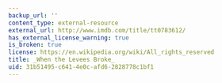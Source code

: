 ```yaml
---
backup_url: ''
content_type: external-resource
external_url: http://www.imdb.com/title/tt0783612/
has_external_license_warning: true
is_broken: true
license: https://en.wikipedia.org/wiki/All_rights_reserved
title: _When the Levees Broke_
uid: 31b51495-c641-4e0c-afd6-2828778c1bf1
---
```

